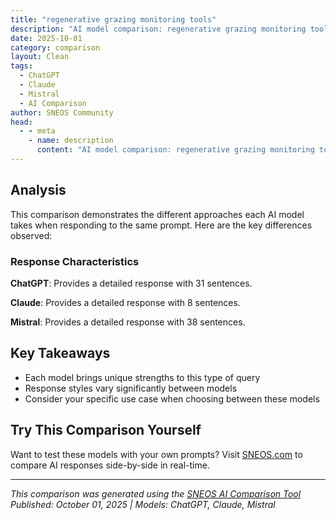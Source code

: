 ```yaml
---
title: "regenerative grazing monitoring tools"
description: "AI model comparison: regenerative grazing monitoring tools..."
date: 2025-10-01
category: comparison
layout: Clean
tags:
  - ChatGPT
  - Claude
  - Mistral
  - AI Comparison
author: SNEOS Community
head:
  - - meta
    - name: description
      content: "AI model comparison: regenerative grazing monitoring tools..."
---
```


<ChatComparison
  title="regenerative grazing monitoring tools"
  prompt="regenerative grazing monitoring tools"
  :responses='{"ChatGPT": "Regenerative grazing monitoring tools are essential for farmers, ranchers, and land managers to assess the health of their pastures, soil, and livestock under regenerative grazing practices. These tools help track improvements in soil fertility, plant diversity, water retention, animal health, and carbon sequestration, ensuring sustainable and productive grazing systems.\n\n### Key Types of Regenerative Grazing Monitoring Tools\n\n#### 1. **Soil Health Monitoring Tools**\n- **Soil Test Kits:** Portable kits or lab services for analyzing soil nutrients, pH, organic matter, and microbial activity.\n - Examples: LaMotte Soil Test Kits, Soil Health Institute services.\n- **Penetrometers:** Measure soil compaction.\n- **Soil Moisture Sensors:** Track soil water content.\n- **Soil Carbon Testing:** Services or tools that measure soil organic carbon levels.\n\n#### 2. **Vegetation and Pasture Monitoring Tools**\n- **Plant Species Identification Apps:** Assist in identifying plant species and monitoring biodiversity.\n - Examples: iNaturalist, PlantNet.\n- **Remote Sensing and Drones:** Use satellite images or drone photography to assess forage biomass, pasture cover, and erosion.\n- **Clip and Weigh Methods:** Manual clipping of plants to estimate forage availability.\n- **Pasture Condition Scoring:** Visual assessment protocols to rate pasture health and ground cover.\n\n#### 3. **Animal Health and Behavior Monitoring**\n- **GPS Collars:** Track livestock movement, grazing patterns, and rest periods.\n - Examples: HerdDogg, Cowlar.\n- **Body Condition Scoring Apps:** Assist in evaluating livestock health and nutrition.\n- **Automated Weighing Systems:** Track weight gain or loss.\n\n#### 4. **Water Quality and Availability Monitoring**\n- **Water Testing Kits:** Check water quality parameters like pH, turbidity, and contaminants.\n- **Flow Meters and Sensors:** Monitor water availability in troughs, streams, or ponds.\n\n#### 5. **Data Management and Decision Support**\n- **Farm Management Software:** Integrates data from various monitoring tools to support rotational grazing decisions.\n - Examples: PastureMap, GrazeTech, Rangeland Analysis Platform.\n- **GIS Mapping Tools:** To map pastures, water sources, and grazing rotations.\n\n---\n\n### Recommended Monitoring Frameworks and Guidelines\n\n- **Holistic Management\u00AE Monitoring Sheets:** Developed by Savory Institute for planned grazing and land health.\n- **NRCS Soil Health Toolkits:** USDA guides and protocols for soil monitoring.\n- **RAAT (Rangeland Assessment and Analysis Tool):** For rangeland condition monitoring.\n- **DROUGHT Monitor Tools:** To assess pasture stress under drought conditions.\n\n---\n\n### Summary\n\n| Tool Category | Examples | Purpose |\n|----------------------------------|--------------------------------------|----------------------------------------------|\n| Soil Health | Soil test kits, penetrometers | Soil nutrients, compaction, organic matter |\n| Vegetation Monitoring | Drones, apps, clip-and-weigh | Forage biomass, plant species, pasture health|\n| Animal Monitoring | GPS collars, BCS apps, scales | Grazing patterns, health, weight tracking |\n| Water Monitoring | Water testing kits, flow sensors | Water quality and availability |\n| Data Management \u0026 Analysis | PastureMap, GIS, Rangeland Analysis | Integrate data for grazing decisions |\n\nIf you want recommendations for specific products, apps, or protocols tailored to your region or operation size, feel free to ask!", "Claude": "# Regenerative Grazing Monitoring Tools\n\n## **Visual Assessment Tools**\n\n### **Rangeland Health Indicators**\n- **Soil stability tests** - Slake tests for aggregate stability\n- **Plant community assessments** - Species diversity and composition tracking\n- **Ground cover evaluation** - Bare ground vs. vegetation coverage\n- **Erosion pattern monitoring** - Identifying rills, gullies, and sheet erosion\n\n### **Photo Point Monitoring**\n- Fixed-point photography for long-term visual comparisons\n- Drone imagery for landscape-scale changes\n- Before/after grazing impact documentation\n\n## **Soil Health Monitoring**\n\n### **Physical Tests**\n- **Penetrometer readings** - Soil compaction measurement\n- **Infiltration rates** - Water absorption capacity\n- **Bulk density testing** - Soil structure assessment\n- **Aggregate stability** - Soil particle cohesion\n\n### **Biological Indicators**\n- **Soil organic matter testing** - Carbon content measurement\n- **Microbial activity assessments** - Soil respiration tests\n- **Earthworm counts** - Biological activity indicators\n- **Root biomass evaluation** - Below-ground productivity\n\n## **Digital/Tech-Based Tools**\n\n### **Grazing Management Apps**\n- **PastureMap** - Grazing planning and record keeping\n- **HerdWatch** - Livestock and pasture management\n- **AgriWebb** - Comprehensive farm management platform\n\n### **Remote Sensing**\n- **NDVI (Normalized Difference Vegetation Index)** monitoring\n- **Satellite imagery analysis** - Vegetation health tracking\n- **Drone-based multispectral imaging**\n\n### **Sensor Technology**\n- **Soil moisture sensors** - Real-time hydration monitoring\n- **Weather stations** - Microclimate tracking\n- **GPS collars** - Animal movement and grazing pattern analysis\n\n## **Water Cycle Monitoring**\n\n### **Measurement Tools**\n- **Rain gauges** - Precipitation tracking\n- **Stream flow monitors** - Water retention assessment\n- **Groundwater monitoring wells** - Water table changes\n- **Runoff collection systems** - Erosion and retention measurement\n\n## **Vegetation Monitoring**\n\n### **Quantitative Methods**\n- **Quadrat sampling** - Species composition and density\n- **Point-intercept method** - Ground cover percentage\n- **Height and biomass measurements** - Productivity indicators\n- **Phenology tracking** - Plant development stages\n\n### **Qualitative Assessments**\n- **Plant vigor scoring** - Health and resilience indicators\n- **Invasive species monitoring** - Weed pressure tracking\n- **Desirable species establishment** - Native plant recovery\n\n## **Animal Performance Indicators**\n\n### **Direct Measurements**\n- **Weight gain tracking** - Individual and herd performance\n- **Body condition scoring** - Nutritional status assessment\n- **Reproductive performance** - Conception and weaning rates\n- **Grazing behavior observation** - Preference and distribution patterns\n\n## **Economic and Planning Tools**\n\n### **Financial Tracking**\n- **Cost-per-acre analysis** - Economic efficiency metrics\n- **Return on investment calculations** - Profitability assessment\n- **Feed cost comparisons** - Supplemental vs. pasture feeding\n\n### **Planning Software**\n- **Grazing calculators** - Stocking rate optimization\n- **Paddock rotation planners** - Movement scheduling tools\n- **Growth curve modeling** - Forage production prediction\n\n## **Integration and Reporting**\n\n### **Data Management Platforms**\n- **Farm management software** - Centralized data collection\n- **Cloud-based storage systems** - Accessible record keeping\n- **Reporting dashboards** - Visual progress tracking\n\n### **Third-Party Verification**\n- **Soil testing laboratories** - Professional analysis services\n- **Ecological site assessments** - Expert evaluation protocols\n- **Carbon credit monitoring** - Verification for offset programs\n\n## **Getting Started Recommendations**\n\n### **Basic Monitoring Kit**\n1. Camera for photo points\n2. Soil penetrometer\n3. Simple infiltration ring\n4. Measuring tape and quadrats\n5. Basic weather monitoring tools\n\n### **Progressive Additions**\n- Soil testing services\n- Grazing management app\n- Drone or satellite imagery subscription\n- Advanced soil sensors\n\nThe key is starting with simple, consistent monitoring and gradually adding more sophisticated tools as experience and resources allow.", "Mistral": "Regenerative grazing is a holistic approach to livestock management that aims to improve soil health, biodiversity, and ecosystem resilience. Monitoring tools are essential for assessing the effectiveness of regenerative grazing practices and making informed management decisions. Here are some key monitoring tools and techniques:\n\n### 1. **Soil Health Assessment**\n - **Soil Testing:** Regular soil tests can measure nutrient levels, organic matter, and microbial activity.\n - **Soil Penetrometer:** Measures soil compaction, which can indicate soil health and the effectiveness of grazing practices.\n - **Soil Carbon Analysis:** Assesses the amount of carbon sequestered in the soil, a key indicator of soil health.\n\n### 2. **Vegetation Monitoring**\n - **Plant Species Composition:** Identifies the diversity and abundance of plant species, which can indicate the health of the pasture.\n - **Biomass Measurement:** Estimates the amount of vegetation available for grazing, often done using clippings or remote sensing.\n - **Ground Cover Assessment:** Measures the percentage of ground covered by vegetation, which can indicate soil protection and erosion risk.\n\n### 3. **Animal Performance**\n - **Weight Gain:** Monitors the weight gain of livestock to assess the nutritional value of the pasture.\n - **Health Indicators:** Tracks animal health metrics such as body condition scores, disease incidence, and reproductive performance.\n\n### 4. **Water Quality**\n - **Water Testing:** Analyzes water quality in streams and ponds to ensure that grazing practices are not causing pollution.\n - **Riparian Health:** Assesses the health of riparian zones, which are critical for water quality and biodiversity.\n\n### 5. **Biodiversity Monitoring**\n - **Bird and Insect Surveys:** Conducts surveys to monitor the presence and abundance of bird and insect species, which can indicate overall ecosystem health.\n - **Plant and Animal Diversity:** Measures the diversity of plant and animal species in the grazing area.\n\n### 6. **Economic Performance**\n - **Cost-Benefit Analysis:** Evaluates the economic impact of regenerative grazing practices, including costs and benefits.\n - **Market Access:** Assesses the ability to access premium markets for regeneratively produced products.\n\n### 7. **Remote Sensing and GIS**\n - **Satellite Imagery:** Uses satellite data to monitor vegetation health, soil moisture, and other environmental factors.\n - **GIS Mapping:** Creates maps to visualize and analyze spatial data related to grazing practices and their impacts.\n\n### 8. **Community and Social Impact**\n - **Stakeholder Surveys:** Gathers feedback from farmers, ranchers, and other stakeholders to understand the social and economic impacts of regenerative grazing.\n - **Community Engagement:** Assesses the level of community involvement and support for regenerative practices.\n\n### 9. **Climate Impact**\n - **Greenhouse Gas Emissions:** Measures the emissions of greenhouse gases such as methane and nitrous oxide from grazing operations.\n - **Carbon Sequestration:** Estimates the amount of carbon sequestered in the soil and vegetation due to regenerative practices.\n\n### 10. **Adaptive Management**\n - **Feedback Loops:** Continuously monitors and adjusts grazing practices based on feedback from the monitoring tools.\n - **Decision Support Systems:** Uses data from monitoring tools to make informed decisions about grazing management.\n\n### Tools and Technologies\n - **Mobile Apps:** Such as PastureMap, which helps farmers plan and monitor grazing activities.\n - **Drones:** For aerial surveys to monitor vegetation health and livestock movement.\n - **IoT Sensors:** For real-time monitoring of soil moisture, temperature, and other environmental factors.\n\nBy integrating these monitoring tools and techniques, farmers and ranchers can effectively manage their regenerative grazing practices to achieve sustainable and resilient ecosystems."}' 
  published-date="16:30"
/>

## Analysis

This comparison demonstrates the different approaches each AI model takes when responding to the same prompt. Here are the key differences observed:

### Response Characteristics

**ChatGPT**: Provides a detailed response with 31 sentences. 

**Claude**: Provides a detailed response with 8 sentences. 

**Mistral**: Provides a detailed response with 38 sentences. 

## Key Takeaways

- Each model brings unique strengths to this type of query
- Response styles vary significantly between models
- Consider your specific use case when choosing between these models

## Try This Comparison Yourself

Want to test these models with your own prompts? Visit [SNEOS.com](https://sneos.com) to compare AI responses side-by-side in real-time.

---

*This comparison was generated using the [SNEOS AI Comparison Tool](https://sneos.com)*
*Published: October 01, 2025 | Models: ChatGPT, Claude, Mistral*
